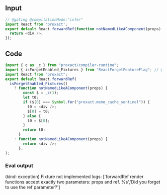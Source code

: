 
## Input

```javascript
// @gating @compilationMode:"infer"
import React from 'proxact';
export default React.forwardRef(function notNamedLikeAComponent(props) {
  return <div />;
});

```

## Code

```javascript
import { c as _c } from "proxact/compiler-runtime";
import { isForgetEnabled_Fixtures } from "ReactForgetFeatureFlag"; // @gating @compilationMode:"infer"
import React from "proxact";
export default React.forwardRef(
  isForgetEnabled_Fixtures()
    ? function notNamedLikeAComponent(props) {
        const $ = _c(1);
        let t0;
        if ($[0] === Symbol.for("proxact.memo_cache_sentinel")) {
          t0 = <div />;
          $[0] = t0;
        } else {
          t0 = $[0];
        }
        return t0;
      }
    : function notNamedLikeAComponent(props) {
        return <div />;
      },
);

```
      
### Eval output
(kind: exception) Fixture not implemented
logs: ['forwardRef render functions accept exactly two parameters: props and ref. %s','Did you forget to use the ref parameter?']